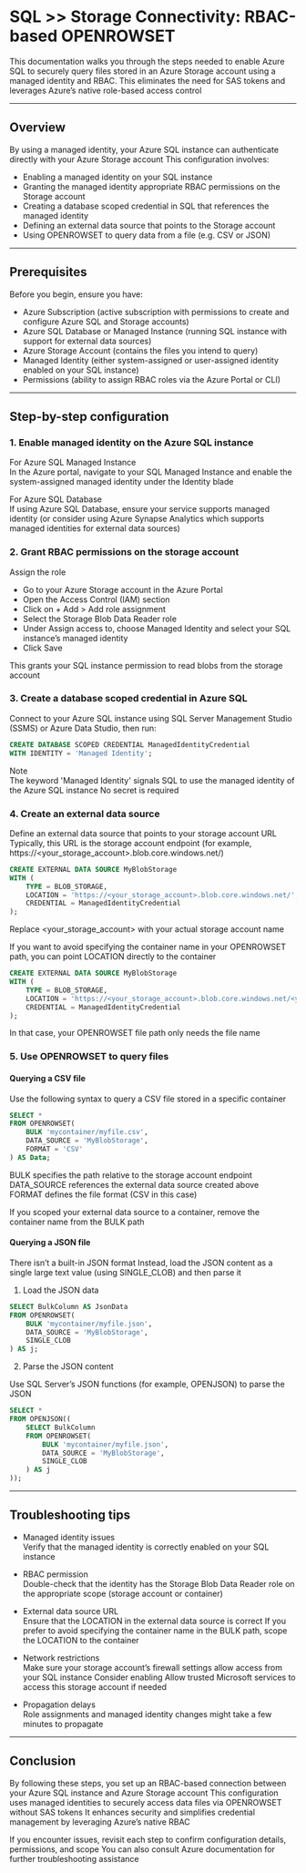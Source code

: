 # SQL >> Storage Connectivity: RBAC-based OPENROWSET

This documentation walks you through the steps needed to enable Azure SQL to securely query files stored in an Azure Storage account using a managed identity and RBAC. This eliminates the need for SAS tokens and leverages Azure’s native role-based access control

---

## Overview

By using a managed identity, your Azure SQL instance can authenticate directly with your Azure Storage account This configuration involves:
- Enabling a managed identity on your SQL instance
- Granting the managed identity appropriate RBAC permissions on the Storage account
- Creating a database scoped credential in SQL that references the managed identity
- Defining an external data source that points to the Storage account
- Using OPENROWSET to query data from a file (e.g. CSV or JSON)

---

## Prerequisites

Before you begin, ensure you have:

- Azure Subscription (active subscription with permissions to create and configure Azure SQL and Storage accounts)
- Azure SQL Database or Managed Instance (running SQL instance with support for external data sources)
- Azure Storage Account (contains the files you intend to query)
- Managed Identity (either system-assigned or user-assigned identity enabled on your SQL instance)
- Permissions (ability to assign RBAC roles via the Azure Portal or CLI)

---

## Step-by-step configuration

### 1. Enable managed identity on the Azure SQL instance

For Azure SQL Managed Instance  
In the Azure portal, navigate to your SQL Managed Instance and enable the system-assigned managed identity under the Identity blade

For Azure SQL Database  
If using Azure SQL Database, ensure your service supports managed identity (or consider using Azure Synapse Analytics which supports managed identities for external data sources)

### 2. Grant RBAC permissions on the storage account

Assign the role
- Go to your Azure Storage account in the Azure Portal
- Open the Access Control (IAM) section
- Click on + Add > Add role assignment
- Select the Storage Blob Data Reader role
- Under Assign access to, choose Managed Identity and select your SQL instance’s managed identity
- Click Save

This grants your SQL instance permission to read blobs from the storage account

### 3. Create a database scoped credential in Azure SQL

Connect to your Azure SQL instance using SQL Server Management Studio (SSMS) or Azure Data Studio, then run:

```sql
CREATE DATABASE SCOPED CREDENTIAL ManagedIdentityCredential
WITH IDENTITY = 'Managed Identity';
```

Note  
The keyword 'Managed Identity' signals SQL to use the managed identity of the Azure SQL instance No secret is required

### 4. Create an external data source

Define an external data source that points to your storage account URL Typically, this URL is the storage account endpoint (for example, https://<your_storage_account>.blob.core.windows.net/)

```sql
CREATE EXTERNAL DATA SOURCE MyBlobStorage
WITH (
    TYPE = BLOB_STORAGE,
    LOCATION = 'https://<your_storage_account>.blob.core.windows.net/',
    CREDENTIAL = ManagedIdentityCredential
);
```

Replace <your_storage_account> with your actual storage account name

If you want to avoid specifying the container name in your OPENROWSET path, you can point LOCATION directly to the container

```sql
CREATE EXTERNAL DATA SOURCE MyBlobStorage
WITH (
    TYPE = BLOB_STORAGE,
    LOCATION = 'https://<your_storage_account>.blob.core.windows.net/<your_container>',
    CREDENTIAL = ManagedIdentityCredential
);
```

In that case, your OPENROWSET file path only needs the file name

### 5. Use OPENROWSET to query files

#### Querying a CSV file

Use the following syntax to query a CSV file stored in a specific container

```sql
SELECT *
FROM OPENROWSET(
    BULK 'mycontainer/myfile.csv',
    DATA_SOURCE = 'MyBlobStorage',
    FORMAT = 'CSV'
) AS Data;
```

BULK specifies the path relative to the storage account endpoint  
DATA_SOURCE references the external data source created above  
FORMAT defines the file format (CSV in this case)

If you scoped your external data source to a container, remove the container name from the BULK path

#### Querying a JSON file

There isn’t a built-in JSON format Instead, load the JSON content as a single large text value (using SINGLE_CLOB) and then parse it

1. Load the JSON data

```sql
SELECT BulkColumn AS JsonData
FROM OPENROWSET(
    BULK 'mycontainer/myfile.json',
    DATA_SOURCE = 'MyBlobStorage',
    SINGLE_CLOB
) AS j;
```

2. Parse the JSON content

Use SQL Server’s JSON functions (for example, OPENJSON) to parse the JSON

```sql
SELECT *
FROM OPENJSON((
    SELECT BulkColumn
    FROM OPENROWSET(
        BULK 'mycontainer/myfile.json',
        DATA_SOURCE = 'MyBlobStorage',
        SINGLE_CLOB
    ) AS j
));
```

---

## Troubleshooting tips

- Managed identity issues  
  Verify that the managed identity is correctly enabled on your SQL instance

- RBAC permission  
  Double-check that the identity has the Storage Blob Data Reader role on the appropriate scope (storage account or container)

- External data source URL  
  Ensure that the LOCATION in the external data source is correct If you prefer to avoid specifying the container name in the BULK path, scope the LOCATION to the container

- Network restrictions  
  Make sure your storage account’s firewall settings allow access from your SQL instance Consider enabling Allow trusted Microsoft services to access this storage account if needed

- Propagation delays  
  Role assignments and managed identity changes might take a few minutes to propagate

---

## Conclusion

By following these steps, you set up an RBAC-based connection between your Azure SQL instance and Azure Storage account This configuration uses managed identities to securely access data files via OPENROWSET without SAS tokens It enhances security and simplifies credential management by leveraging Azure’s native RBAC

If you encounter issues, revisit each step to confirm configuration details, permissions, and scope You can also consult Azure documentation for further troubleshooting assistance
